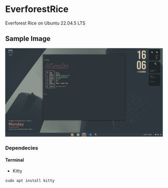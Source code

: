 # EverforestRice
Everforest Rice on Ubuntu 22.04.5 LTS

## Sample Image
![](Images/Sample.png)

### Dependecies

#### Terminal
- Kitty

```txt
sudo apt install kitty
```
